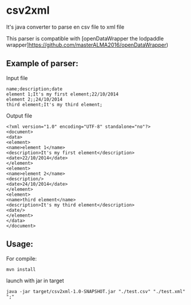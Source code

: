 csv2xml
=======

It's java converter to parse en csv file to xml file

This parser is compatible with [openDataWrapper the lodpaddle wrapper]https://github.com/masterALMA2016/openDataWrapper)


Example of parser:
------------------

Input file
```
name;description;date
element 1;It's my first element;22/10/2014
element 2;;24/10/2014
third element;It's my third element;
```

Output file
```
<?xml version="1.0" encoding="UTF-8" standalone="no"?>
<document>
<data>
<element>
<name>element 1</name>
<description>It's my first element</description>
<date>22/10/2014</date>
</element>
<element>
<name>element 2</name>
<description/>
<date>24/10/2014</date>
</element>
<element>
<name>third element</name>
<description>It's my third element</description>
<date/>
</element>
</data>
</document>
```

Usage:
------

For compile:
```
mvn install
```

launch with jar in target
```
java -jar target/csv2xml-1.0-SNAPSHOT.jar "./test.csv" "./test.xml" ";"
```

